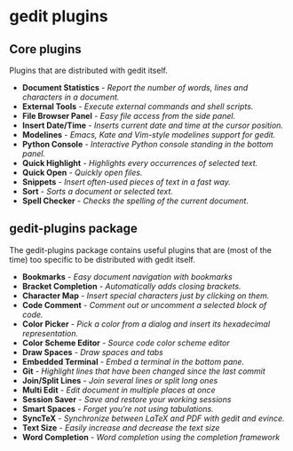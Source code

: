 gedit plugins
=============

Core plugins
------------

Plugins that are distributed with gedit itself.

- **Document Statistics** - *Report the number of words, lines and characters in a document.*
- **External Tools** - *Execute external commands and shell scripts.*
- **File Browser Panel** - *Easy file access from the side panel.*
- **Insert Date/Time** - *Inserts current date and time at the cursor position.*
- **Modelines** - *Emacs, Kate and Vim-style modelines support for gedit.*
- **Python Console** - *Interactive Python console standing in the bottom panel.*
- **Quick Highlight** - *Highlights every occurrences of selected text.*
- **Quick Open** - *Quickly open files.*
- **Snippets** - *Insert often-used pieces of text in a fast way.*
- **Sort** - *Sorts a document or selected text.*
- **Spell Checker** - *Checks the spelling of the current document.*

gedit-plugins package
---------------------

The gedit-plugins package contains useful plugins that are (most
of the time) too specific to be distributed with gedit itself.

- **Bookmarks** - *Easy document navigation with bookmarks*
- **Bracket Completion** - *Automatically adds closing brackets.*
- **Character Map** - *Insert special characters just by clicking on them.*
- **Code Comment** - *Comment out or uncomment a selected block of code.*
- **Color Picker** - *Pick a color from a dialog and insert its hexadecimal representation.*
- **Color Scheme Editor** - *Source code color scheme editor*
- **Draw Spaces** - *Draw spaces and tabs*
- **Embedded Terminal** - *Embed a terminal in the bottom pane.*
- **Git** - *Highlight lines that have been changed since the last commit*
- **Join/Split Lines** - *Join several lines or split long ones*
- **Multi Edit** - *Edit document in multiple places at once*
- **Session Saver** - *Save and restore your working sessions*
- **Smart Spaces** - *Forget you’re not using tabulations.*
- **SyncTeX** - *Synchronize between LaTeX and PDF with gedit and evince.*
- **Text Size** - *Easily increase and decrease the text size*
- **Word Completion** - *Word completion using the completion framework*
